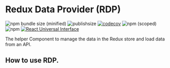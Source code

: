 # Redux Data Provider (RDP)

![npm bundle size (minified)](https://img.shields.io/bundlephobia/min/@hbd/redux-data-provider.svg)
![publishsize](https://badgen.net/packagephobia/publish/@hbd/redux-data-provider)
[![codecov](https://codecov.io/gh/baoduy/@hbd/redux-data-provider/branch/develop/graph/badge.svg)](https://codecov.io/gh/baoduy/mpn-redux-data-provider)
![npm (scoped)](https://img.shields.io/npm/v/@hbd/redux-data-provider.svg)
![npm](https://img.shields.io/npm/l/@hbd/redux-data-provider.svg)
[![React Universal Interface](https://img.shields.io/badge/React-Universal%20Interface-green.svg)](https://github.com/streamich/react-universal-interface)

The helper Component to manage the data in the Redux store and load data from an API.

## How to use RDP.
